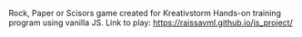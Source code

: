 Rock, Paper or Scisors game created for Kreativstorm Hands-on training program using vanilla JS.
Link to play: https://raissavml.github.io/js_project/
